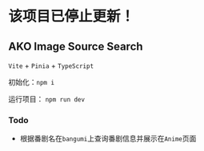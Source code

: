 # 该项目已停止更新！

## AKO Image Source Search

`Vite` + `Pinia` + `TypeScript`

初始化：`npm i`

运行项目： `npm run dev`

### Todo

- 根据番剧名在`bangumi`上查询番剧信息并展示在`Anime`页面
